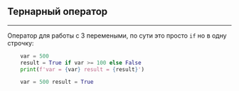Тернарный оператор
---
---

Оператор для работы с 3 перемеными, по сути это просто `if` но в 
одну строчку:

```python
    var = 500
    result = True if var >= 100 else False
    print(f'var = {var} result = {result}')

    var = 500 result = True
```